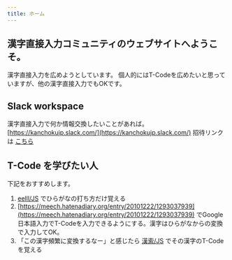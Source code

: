 ```yaml
---
title: ホーム
---
```


## 漢字直接入力コミュニティのウェブサイトへようこそ。

漢字直接入力を広めようとしています。
個人的にはT-Codeを広めたいと思っていますが、他の漢字直接入力でもOKです。

## Slack workspace

漢字直接入力で何か情報交換したいことがあれば。
[https://kanchokujp.slack.com/](https://kanchokujp.slack.com/)
招待リンクは [こちら](https://join.slack.com/t/kanchokujp/shared_invite/zt-kfrumadv-CnMwzIyctWJ1YPgVjyYJBQ)

## T-Code を学びたい人

下記をおすすめします。

1. [eelll/JS](https://miau.github.io/eljs/eellljs.html) でひらがなの打ち方だけ覚える
1. [https://meech.hatenadiary.org/entry/20101222/1293037939](https://meech.hatenadiary.org/entry/20101222/1293037939) でGoogle日本語入力でT-Codeを入力できるようにする。漢字はひらがなからの変換で入力してOK。
1. 「この漢字頻繁に変換するなー」と感じたら [漢索/JS](https://miau.github.io/eljs/kansakujs.html) でその漢字のT-Codeを覚える
